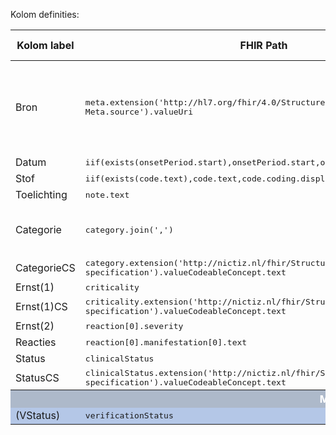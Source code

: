 Kolom definities:
<table class="grid">
<thead>
<th>Kolom label</th>
<th width="25%">FHIR Path</th>
<th>FHIR Type</th>
<th>Zib element</th>
<th>Toelichting of regels</th>
</thead>
<tbody>
<tr>
<td>Bron</td>
<td><samp>meta.extension('http://hl7.org/fhir/4.0/StructureDefinition/extension-Meta.source').valueUri</samp></td>
<td><code>string</code></td>
<td>nvt</td>
<td>Lookup adhv uri (AGB-Z of OID) <code>&lt;adressering-base&gt;/Organization?identifier=&lt;.meta.tag.code&gt;</code> en gebruik dan <code>Organization.name</code></td>
</tr>
<tr>
<td>Datum</td>
<td><samp>iif(exists(onsetPeriod.start),onsetPeriod.start,onsetDateTime)</samp></td>
<td><code>dateTime</code></td>
<td>StartDateTime</td>
<td></td>
</tr>
<tr>
<td>Stof</td>
<td><samp>iif(exists(code.text),code.text,code.coding.display)</samp></td>
<td><code>string</code></td>
<td>CausativeAgent</td>
<td></td>
</tr>
<tr>
<td>Toelichting</td>
<td><samp>note.text</samp></td>
<td><code>string</code></td>
<td>Comment</td>
<td>....</td>
</tr>
<tr>
<td>Categorie</td>
<td><samp>category.join(',')</samp></td>
<td><code>code</code></td>
<td>nvt</td>
<td>Hebt meerdere opties die tegelijk getoond kunnen worden</td>
</tr>
<tr>
<td>CategorieCS</td>
<td><samp>category.extension('http://nictiz.nl/fhir/StructureDefinition/code-specification').valueCodeableConcept.text</samp></td>
<td><code>code</code></td>
<td>nvt</td>
<td></td>
</tr>
<tr>
<td>Ernst(1)</td>
<td><samp>criticality</samp></td>
<td><code>code</code></td>
<td>Criticality</td>
<td></td>
</tr>
<tr>
<td>Ernst(1)CS</td>
<td><samp>criticality.extension('http://nictiz.nl/fhir/StructureDefinition/code-specification').valueCodeableConcept.text</samp></td>
<td><code>code</code></td>
<td>Criticality</td>
<td></td>
</tr>
<tr>
<td>Ernst(2)</td>
<td><samp>reaction[0].severity</samp></td>
<td><code>code</code></td>
<td>Severity</td>
<td></td>
</tr>
<tr>
<td>Reacties</td>
<td><samp>reaction[0].manifestation[0].text</samp></td>
<td><code>string</code></td>
<td>Symptom</td>
<td></td>
</tr>
<tr>
<td>Status</td>
<td><samp>clinicalStatus</samp></td>
<td><code>code</code></td>
<td>AllergyStatus</td>
<td></td>
</tr>
<tr>
<td>StatusCS</td>
<td><samp>clinicalStatus.extension('http://nictiz.nl/fhir/StructureDefinition/code-specification').valueCodeableConcept.text</samp></td>
<td><code>code</code></td>
<td>AllergyStatus</td>
<td></td>
</tr>
<tr style="background-color:#adb9ca; color:white"><th colspan="5">MARKERING</th></tr>
<tr style="background-color:#b4c7e7">
<td>(VStatus)</td>
<td><samp>verificationStatus</samp></td>
<td><code>code</code></td>
<td>AllergyStatus</td>
<td></td>
</tr>
</tbody>
</table>